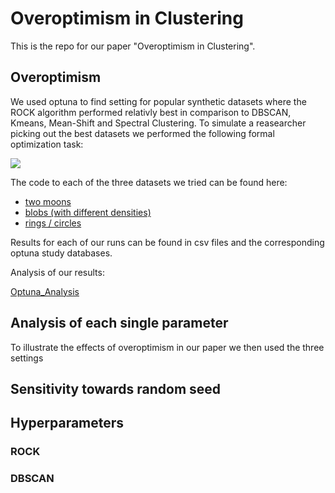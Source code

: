# Overoptimism in Clustering

This is the repo for our paper "Overoptimism in Clustering".

## Overoptimism

We used optuna to find setting for popular synthetic datasets where the ROCK algorithm performed relativly best in comparison to DBSCAN, Kmeans, Mean-Shift and Spectral Clustering.
To simulate a reasearcher picking out the best datasets we performed the following formal optimization task:

<img src="https://render.githubusercontent.com/render/math?math=\text{argmax}_{D \in \mathcal{D}} \left\{ \frac{1}{10} \sum_{i = 1}^{10} AMI\left(Rock(D^i), y_{D^i}\right) - \right.\\ - \left. \text{max}_{C \in \mathcal{C}} \frac{1}{10} \sum_{i = 1}^{10} AMI\left(C(D^i), y_{D^i}\right) \right\}">

The code to each of the three datasets we tried can be found here:

- [two moons](./notebooks/Optimizations/Overoptimism_Two_Moons.ipynb)
- [blobs (with different densities)](./notebooks/Optimizations/Overoptimism_Den_Blobs.ipynb)
- [rings / circles](./notebooks/Optimizations/Overoptimism_Rings.ipynb)

Results for each of our runs can be found in csv files and the corresponding optuna study databases. 

Analysis of our results:

[Optuna_Analysis]((./notebooks/Optimizations/Optuna_Results_Analysis.ipynb))

## Analysis of each single parameter

To illustrate the effects of overoptimism in our paper we then used the three settings 

## Sensitivity towards random seed

## Hyperparameters
### ROCK 
### DBSCAN
